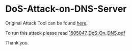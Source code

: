 # DoS-Attack-on-DNS-Server

Original Attack Tool can be found [here](https://code.google.com/archive/p/dns-flood/).

To run this attack please read [1505047_DoS_On_DNS.pdf](https://github.com/SoumitSaha/DoS-Attack-on-DNS-Server/blob/master/1505047_DoS_On_DNS.pdf)

Thank you.

